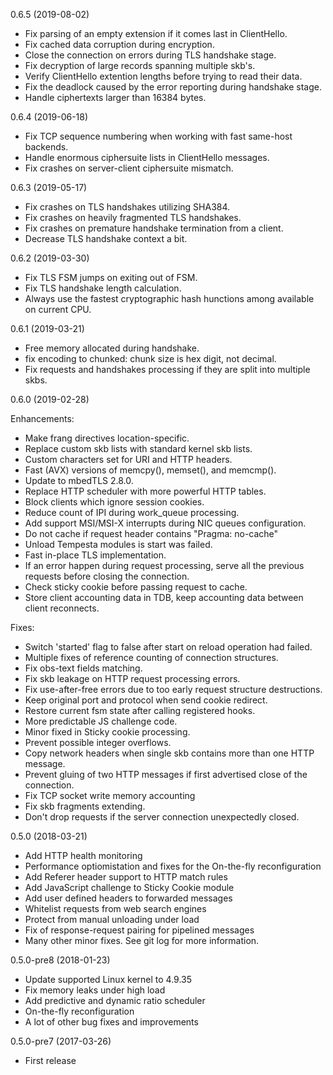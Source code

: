 0.6.5 (2019-08-02)

  * Fix parsing of an empty extension if it comes last in ClientHello.
  * Fix cached data corruption during encryption.
  * Close the connection on errors during TLS handshake stage.
  * Fix decryption of large records spanning multiple skb's.
  * Verify ClientHello extention lengths before trying to read their data.
  * Fix the deadlock caused by the error reporting during handshake stage.
  * Handle ciphertexts larger than 16384 bytes.


0.6.4 (2019-06-18)

  * Fix TCP sequence numbering when working with fast same-host backends.
  * Handle enormous ciphersuite lists in ClientHello messages.
  * Fix crashes on server-client ciphersuite mismatch.


0.6.3 (2019-05-17)

  * Fix crashes on TLS handshakes utilizing SHA384.
  * Fix crashes on heavily fragmented TLS handshakes.
  * Fix crashes on premature handshake termination from a client.
  * Decrease TLS handshake context a bit.


0.6.2 (2019-03-30)

  * Fix TLS FSM jumps on exiting out of FSM.
  * Fix TLS handshake length calculation.
  * Always use the fastest cryptographic hash hunctions among available on current CPU.


0.6.1 (2019-03-21)

  * Free memory allocated during handshake.
  * fix encoding to chunked: chunk size is hex digit, not decimal.
  * Fix requests and handshakes processing if they are split into multiple skbs.


0.6.0 (2019-02-28)

Enhancements:

  * Make frang directives location-specific.
  * Replace custom skb lists with standard kernel skb lists.
  * Custom characters set for URI and HTTP headers.
  * Fast (AVX) versions of memcpy(), memset(), and memcmp().
  * Update to mbedTLS 2.8.0.
  * Replace HTTP scheduler with more powerful HTTP tables.
  * Block clients which ignore session cookies.
  * Reduce count of IPI during work_queue processing.
  * Add support MSI/MSI-X interrupts during NIC queues configuration.
  * Do not cache if request header contains "Pragma: no-cache"
  * Unload Tempesta modules is start was failed.
  * Fast in-place TLS implementation.
  * If an error happen during request processing, serve all the previous requests before closing the connection.
  * Check sticky cookie before passing request to cache.
  * Store client accounting data in TDB, keep accounting data between client reconnects.

Fixes:

  * Switch 'started' flag to false after start on reload operation had failed.
  * Multiple fixes of reference counting of connection structures.
  * Fix obs-text fields matching.
  * Fix skb leakage on HTTP request processing errors.
  * Fix use-after-free errors due to too early request structure destructions.
  * Keep original port and protocol when send cookie redirect.
  * Restore current fsm state after calling registered hooks.
  * More predictable JS challenge code.
  * Minor fixed in Sticky cookie processing.
  * Prevent possible integer overflows.
  * Copy network headers when single skb contains more than one HTTP message.
  * Prevent gluing of two HTTP messages if first advertised close of the connection.
  * Fix TCP socket write memory accounting
  * Fix skb fragments extending.
  * Don't drop requests if the server connection unexpectedly closed.


0.5.0 (2018-03-21)

  * Add HTTP health monitoring
  * Performance optiomistation and fixes for the On-the-fly reconfiguration
  * Add Referer header support to HTTP match rules
  * Add JavaScript challenge to Sticky Cookie module
  * Add user defined headers to forwarded messages
  * Whitelist requests from web search engines
  * Protect from manual unloading under load
  * Fix of response-request pairing for pipelined messages
  * Many other minor fixes. See git log for more information.


0.5.0-pre8 (2018-01-23)

  * Update supported Linux kernel to 4.9.35
  * Fix memory leaks under high load
  * Add predictive and dynamic ratio scheduler
  * On-the-fly reconfiguration
  * A lot of other bug fixes and improvements


0.5.0-pre7 (2017-03-26)

  * First release
